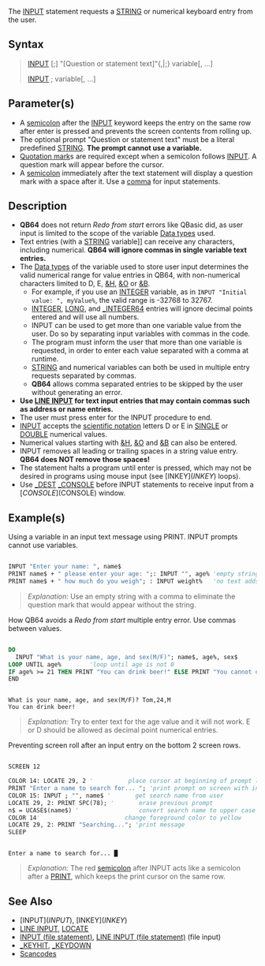 The [INPUT](INPUT) statement requests a [STRING](STRING) or numerical keyboard entry from the user.

## Syntax

>  [INPUT](INPUT) [;] "[Question or statement text]"{,|;} variable[, ...]
>
>  [INPUT](INPUT) ; variable[, ...]

## Parameter(s)

* A [semicolon](semicolon) after the [INPUT](INPUT) keyword keeps the entry on the same row after enter is pressed  and prevents the screen contents from rolling up.
* The optional prompt "Question or statement text" must be a literal predefined [STRING](STRING). **The prompt cannot use a variable.**
* [Quotation mark](Quotation-mark)s are required except when a semicolon follows [INPUT](INPUT). A question mark will appear before the cursor.
* A [semicolon](semicolon) immediately after the text statement will display a question mark with a space after it. Use a [comma](comma) for input statements.

## Description

* **QB64** does not return *Redo from start* errors like QBasic did, as user input is limited to the scope of the variable [Data types](Data-types) used.
* Text entries (with a [STRING](STRING) variable]] can receive any characters, including numerical. **QB64 will ignore commas in single variable text entries.**
* The [Data types](Data-types) of the variable used to store user input determines the valid numerical range for value entries in QB64, with non-numerical characters limited to D, E, [&H](&H), [&O](&O) or [&B](&B).
  * For example, if you use an [INTEGER](INTEGER) variable, as in `INPUT "Initial value: ", myValue%`, the valid range is -32768 to 32767.
  * [INTEGER](INTEGER), [LONG](LONG), and [_INTEGER64](_INTEGER64) entries will ignore decimal points entered and will use all numbers.
  * INPUT can be used to get more than one variable value from the user. Do so by separating input variables with commas in the code.
  * The program must inform the user that more than one variable is requested, in order to enter each value separated with a comma at runtime.
  * [STRING](STRING) and numerical variables can both be used in multiple entry requests separated by commas.
  * **QB64**  allows comma separated entries to be skipped by the user without generating an error.
* **Use [LINE INPUT](LINE-INPUT) for text input entries that may contain commas such as address or name entries.**
* The user must press enter for the INPUT procedure to end. <!-- redundant: Multiple entries can be skipped. -->
* [INPUT](INPUT) accepts the [scientific notation](scientific-notation) letters D or E in [SINGLE](SINGLE) or [DOUBLE](DOUBLE) numerical values.
* Numerical values starting with [&H](&H), [&O](&O) and [&B](&B) can also be entered.
* INPUT removes all leading or trailing spaces in a string value entry. **QB64 does NOT remove those spaces!**
* The statement halts a program until enter is pressed, which may not be desired in programs using mouse input (see [INKEY$](INKEY$) loops).
* Use [_DEST](_DEST) [_CONSOLE](_CONSOLE) before INPUT statements to receive input from a [$CONSOLE]($CONSOLE) window.

## Example(s)

Using a variable in an input text message using PRINT. INPUT prompts cannot use variables.

```vb

INPUT "Enter your name: ", name$
PRINT name$ + " please enter your age: ";: INPUT "", age% 'empty string with comma
PRINT name$ + " how much do you weigh"; : INPUT weight%   'no text adds ? 

```

> *Explanation:* Use an empty string with a comma to eliminate the question mark that would appear without the string.

How QB64 avoids a *Redo from start* multiple entry error. Use commas between values.

```vb

DO
  INPUT "What is your name, age, and sex(M/F)"; name$, age%, sex$
LOOP UNTIL age%        'loop until age is not 0
IF age% >= 21 THEN PRINT "You can drink beer!" ELSE PRINT "You cannot drink beer yet!"
END 

```

```text

What is your name, age, and sex(M/F)? Tom,24,M
You can drink beer!

```

> *Explanation:* Try to enter text for the age value and it will not work. E or D should be allowed as decimal point numerical entries.

Preventing screen roll after an input entry on the bottom 2 screen rows.

```vb

SCREEN 12

COLOR 14: LOCATE 29, 2 '          place cursor at beginning of prompt line
PRINT "Enter a name to search for... "; 'print prompt on screen with input to follow
COLOR 15: INPUT ; "", name$ '       get search name from user
LOCATE 29, 2: PRINT SPC(78); '       erase previous prompt
n$ = UCASE$(name$) '                 convert search name to upper case
COLOR 14'                        change foreground color to yellow
LOCATE 29, 2: PRINT "Searching..."; 'print message
SLEEP 

```

```text

Enter a name to search for... █

```

>  *Explanation:* The red [semicolon](semicolon) after INPUT acts like a semicolon after a [PRINT](PRINT), which keeps the print cursor on the same row.

## See Also

* [INPUT$](INPUT$), [INKEY$](INKEY$)
* [LINE INPUT](LINE-INPUT), [LOCATE](LOCATE)
* [INPUT (file statement)](INPUT-(file-statement)), [LINE INPUT (file statement)](LINE-INPUT-(file-statement)) (file input)
* [_KEYHIT](_KEYHIT), [_KEYDOWN](_KEYDOWN)
* [Scancodes](Scancodes)
